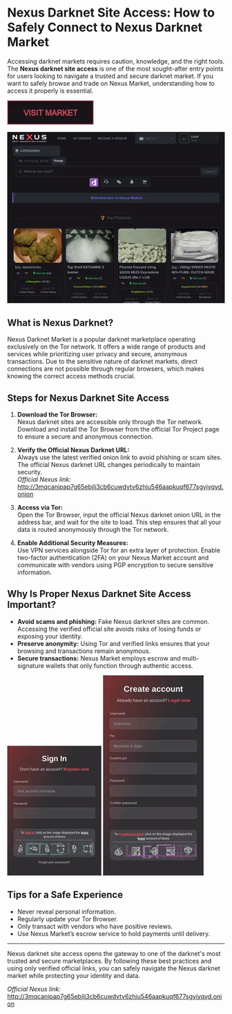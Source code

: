 # Nexus Darknet Site Access: How to Safely Connect to Nexus Darknet Market

Accessing darknet markets requires caution, knowledge, and the right tools. The **Nexus darknet site access** is one of the most sought-after entry points for users looking to navigate a trusted and secure darknet market. If you want to safely browse and trade on Nexus Market, understanding how to access it properly is essential.

[<img src="/screenshots/toolbar.webp" width="200">](http://3mqcanipap7g65ebjlj3cb6cuwdvtv6zhju546aapkuqf677sgyiyqyd.onion)

<a href="http://3mqcanipap7g65ebjlj3cb6cuwdvtv6zhju546aapkuqf677sgyiyqyd.onion"><img src="/screenshots/shadow.webp" alt="image" style="max-width: 100%;"></a>


## What is Nexus Darknet?

Nexus Darknet Market is a popular darknet marketplace operating exclusively on the Tor network. It offers a wide range of products and services while prioritizing user privacy and secure, anonymous transactions. Due to the sensitive nature of darknet markets, direct connections are not possible through regular browsers, which makes knowing the correct access methods crucial.

## Steps for Nexus Darknet Site Access

1. **Download the Tor Browser:**  
   Nexus darknet sites are accessible only through the Tor network. Download and install the Tor Browser from the official Tor Project page to ensure a secure and anonymous connection.

2. **Verify the Official Nexus Darknet URL:**  
   Always use the latest verified onion link to avoid phishing or scam sites. The official Nexus darknet URL changes periodically to maintain security.  
   *Official Nexus link:* http://3mqcanipap7g65ebjlj3cb6cuwdvtv6zhju546aapkuqf677sgyiyqyd.onion

3. **Access via Tor:**  
   Open the Tor Browser, input the official Nexus darknet onion URL in the address bar, and wait for the site to load. This step ensures that all your data is routed anonymously through the Tor network.

4. **Enable Additional Security Measures:**  
   Use VPN services alongside Tor for an extra layer of protection. Enable two-factor authentication (2FA) on your Nexus Market account and communicate with vendors using PGP encryption to secure sensitive information.

## Why Is Proper Nexus Darknet Site Access Important?

- **Avoid scams and phishing:** Fake Nexus darknet sites are common. Accessing the verified official site avoids risks of losing funds or exposing your identity.
- **Preserve anonymity:** Using Tor and verified links ensures that your browsing and transactions remain anonymous.
- **Secure transactions:** Nexus Market employs escrow and multi-signature wallets that only function through authentic access.

<a href="http://3mqcanipap7g65ebjlj3cb6cuwdvtv6zhju546aapkuqf677sgyiyqyd.onion"><img src="/screenshots/fullscreen.webp" style="max-width: 100%;"></a>
<a href="http://3mqcanipap7g65ebjlj3cb6cuwdvtv6zhju546aapkuqf677sgyiyqyd.onion"><img src="/screenshots/back.webp" style="max-width: 100%;"></a>

## Tips for a Safe Experience

- Never reveal personal information.  
- Regularly update your Tor Browser.  
- Only transact with vendors who have positive reviews.  
- Use Nexus Market’s escrow service to hold payments until delivery.

---

Nexus darknet site access opens the gateway to one of the darknet's most trusted and secure marketplaces. By following these best practices and using only verified official links, you can safely navigate the Nexus darknet market while protecting your identity and data.

*Official Nexus link:* http://3mqcanipap7g65ebjlj3cb6cuwdvtv6zhju546aapkuqf677sgyiyqyd.onion